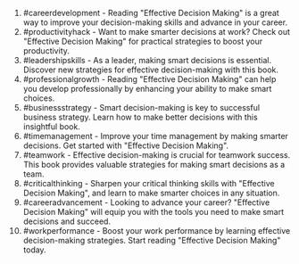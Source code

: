 1. #careerdevelopment - Reading "Effective Decision Making" is a great way to improve your decision-making skills and advance in your career.
2. #productivityhack - Want to make smarter decisions at work? Check out "Effective Decision Making" for practical strategies to boost your productivity.
3. #leadershipskills - As a leader, making smart decisions is essential. Discover new strategies for effective decision-making with this book.
4. #professionalgrowth - Reading "Effective Decision Making" can help you develop professionally by enhancing your ability to make smart choices.
5. #businessstrategy - Smart decision-making is key to successful business strategy. Learn how to make better decisions with this insightful book.
6. #timemanagement - Improve your time management by making smarter decisions. Get started with "Effective Decision Making".
7. #teamwork - Effective decision-making is crucial for teamwork success. This book provides valuable strategies for making smart decisions as a team.
8. #criticalthinking - Sharpen your critical thinking skills with "Effective Decision Making", and learn to make smarter choices in any situation.
9. #careeradvancement - Looking to advance your career? "Effective Decision Making" will equip you with the tools you need to make smart decisions and succeed.
10. #workperformance - Boost your work performance by learning effective decision-making strategies. Start reading "Effective Decision Making" today.
